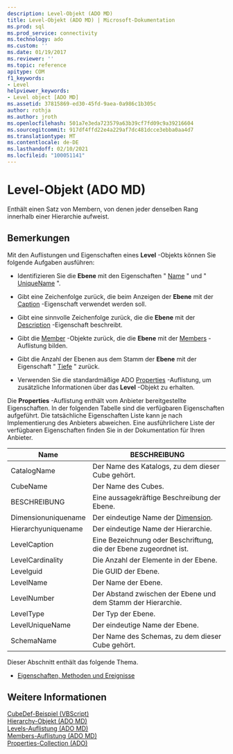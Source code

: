 ```yaml
---
description: Level-Objekt (ADO MD)
title: Level-Objekt (ADO MD) | Microsoft-Dokumentation
ms.prod: sql
ms.prod_service: connectivity
ms.technology: ado
ms.custom: ''
ms.date: 01/19/2017
ms.reviewer: ''
ms.topic: reference
apitype: COM
f1_keywords:
- Level
helpviewer_keywords:
- Level object [ADO MD]
ms.assetid: 37815869-ed30-45fd-9aea-0a986c1b305c
author: rothja
ms.author: jroth
ms.openlocfilehash: 501a7e3eda723579a63b39cf7fd09c9a39216604
ms.sourcegitcommit: 917df4ffd22e4a229af7dc481dcce3ebba0aa4d7
ms.translationtype: MT
ms.contentlocale: de-DE
ms.lasthandoff: 02/10/2021
ms.locfileid: "100051141"
---
```

# <a name="level-object-ado-md"></a>Level-Objekt (ADO MD)
Enthält einen Satz von Membern, von denen jeder denselben Rang innerhalb einer Hierarchie aufweist.  
  
## <a name="remarks"></a>Bemerkungen  
 Mit den Auflistungen und Eigenschaften eines **Level** -Objekts können Sie folgende Aufgaben ausführen:  
  
-   Identifizieren Sie die **Ebene** mit den Eigenschaften " [Name](./name-property-ado-md.md) " und " [UniqueName](./uniquename-property-ado-md.md) ".  
  
-   Gibt eine Zeichenfolge zurück, die beim Anzeigen der **Ebene** mit der [Caption](./caption-property-ado-md.md) -Eigenschaft verwendet werden soll.  
  
-   Gibt eine sinnvolle Zeichenfolge zurück, die die **Ebene** mit der [Description](./description-property-ado-md.md) -Eigenschaft beschreibt.  
  
-   Gibt die [Member](./member-object-ado-md.md) -Objekte zurück, die die **Ebene** mit der [Members](./members-collection-ado-md.md) -Auflistung bilden.  
  
-   Gibt die Anzahl der Ebenen aus dem Stamm der **Ebene** mit der Eigenschaft " [Tiefe](./depth-property-ado-md.md) " zurück.  
  
-   Verwenden Sie die standardmäßige ADO [Properties](../ado-api/properties-collection-ado.md) -Auflistung, um zusätzliche Informationen über das **Level** -Objekt zu erhalten.  
  
 Die **Properties** -Auflistung enthält vom Anbieter bereitgestellte Eigenschaften. In der folgenden Tabelle sind die verfügbaren Eigenschaften aufgeführt. Die tatsächliche Eigenschaften Liste kann je nach Implementierung des Anbieters abweichen. Eine ausführlichere Liste der verfügbaren Eigenschaften finden Sie in der Dokumentation für Ihren Anbieter.  
  
|Name|BESCHREIBUNG|  
|----------|-----------------|  
|CatalogName|Der Name des Katalogs, zu dem dieser Cube gehört.|  
|CubeName|Der Name des Cubes.|  
|BESCHREIBUNG|Eine aussagekräftige Beschreibung der Ebene.|  
|Dimensionuniquename|Der eindeutige Name der [Dimension](./dimension-object-ado-md.md).|  
|Hierarchyuniquename|Der eindeutige Name der Hierarchie.|  
|LevelCaption|Eine Bezeichnung oder Beschriftung, die der Ebene zugeordnet ist.|  
|LevelCardinality|Die Anzahl der Elemente in der Ebene.|  
|Levelguid|Die GUID der Ebene.|  
|LevelName|Der Name der Ebene.|  
|LevelNumber|Der Abstand zwischen der Ebene und dem Stamm der Hierarchie.|  
|LevelType|Der Typ der Ebene.|  
|LevelUniqueName|Der eindeutige Name der Ebene.|  
|SchemaName|Der Name des Schemas, zu dem dieser Cube gehört.|  
  
 Dieser Abschnitt enthält das folgende Thema.  
  
-   [Eigenschaften, Methoden und Ereignisse](./level-object-properties-methods-and-events.md)  
  
## <a name="see-also"></a>Weitere Informationen  
 [CubeDef-Beispiel (VBScript)](./cubedef-example-vbscript.md)   
 [Hierarchy-Objekt (ADO MD)](./hierarchy-object-ado-md.md)   
 [Levels-Auflistung (ADO MD)](./levels-collection-ado-md.md)   
 [Members-Auflistung (ADO MD)](./members-collection-ado-md.md)   
 [Properties-Collection (ADO)](../ado-api/properties-collection-ado.md)